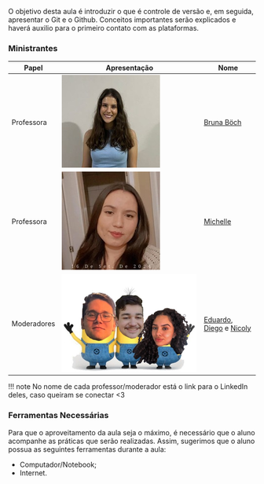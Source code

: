 O objetivo desta aula é introduzir o que é controle de versão e, em seguida, apresentar o Git e o Github. Conceitos importantes serão explicados e haverá auxilio para o primeiro contato com as plataformas. 

### Ministrantes

| Papel | Apresentação | Nome |
| ----- | ------------ | ---- |
|Professora|![Bruna Boch](./img/bruna.jpeg)| [Bruna Böch](https://www.linkedin.com/in/bruna-rafaela-boch/) |
|Professora|![Michelle](./img/michelle.jpeg)| [Michelle](https://www.linkedin.com/in/michelle-g-oliveira/) |
|Moderadores|![Moderadores](./img/moderadores.jpeg)| [Eduardo](https://www.linkedin.com/in/eduardo-rigon/), [Diego](https://www.linkedin.com/in/diego-dexheimer-wiebbelling-b547641a3/) e [Nicoly](https://www.linkedin.com/in/nicoly-ribeiro04/)|

!!! note
    No nome de cada professor/moderador está o link para o LinkedIn deles, caso queiram se conectar <3 

### Ferramentas Necessárias

Para que o aproveitamento da aula seja o máximo, é necessário que o aluno acompanhe as práticas que serão realizadas. Assim, sugerimos que o aluno possua as seguintes ferramentas durante a aula:

- Computador/Notebook;
- Internet.
